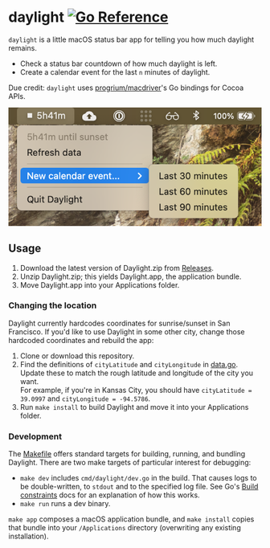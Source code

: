 # daylight [![Go Reference](https://pkg.go.dev/badge/github.com/lukasschwab/daylight.svg)](https://pkg.go.dev/github.com/lukasschwab/daylight)

`daylight` is a little macOS status bar app for telling you how much daylight remains.

+ Check a status bar countdown of how much daylight is left.
+ Create a calendar event for the last `n` minutes of daylight.

Due credit: `daylight` uses [progrium/macdriver](https://github.com/progrium/macdriver)'s Go bindings for Cocoa APIs.

![Screenshot of Daylight, showing the time remaining before sunset and a submenu for creating calendar invites.](./assets/screenshot.png)

## Usage

1. Download the latest version of Daylight.zip from [Releases](https://github.com/lukasschwab/daylight/releases).
2. Unzip Daylight.zip; this yields Daylight.app, the application bundle.
3. Move Daylight.app into your Applications folder.

### Changing the location

Daylight currently hardcodes coordinates for sunrise/sunset in San Francisco. If you'd like to use Daylight in some other city, change those hardcoded coordinates and rebuild the app:

1. Clone or download this repository.
2. Find the definitions of `cityLatitude` and `cityLongitude` in [data.go](./data.go). Update these to match the rough latitude and longitude of the city you want.<br>For example, if you're in Kansas City, you should have `cityLatitude = 39.0997` and `cityLongitude = -94.5786`.
3. Run `make install` to build Daylight and move it into your Applications folder.

### Development

The [Makefile](./Makefile) offers standard targets for building, running, and bundling Daylight. There are two make targets of particular interest for debugging:

+ `make dev` includes `cmd/daylight/dev.go` in the build. That causes logs to be double-written, to `stdout` and to the specified log file. See Go's [Build constraints](https://golang.org/cmd/go/#hdr-Build_constraints) docs for an explanation of how this works.
+ `make run` runs a dev binary.

`make app` composes a macOS application bundle, and `make install` copies that bundle into your `/Applications` directory (overwriting any existing installation).

